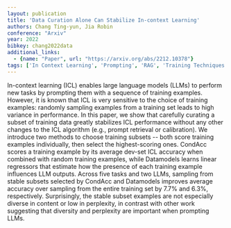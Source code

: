 ```yaml
---
layout: publication
title: 'Data Curation Alone Can Stabilize In-context Learning'
authors: Chang Ting-yun, Jia Robin
conference: "Arxiv"
year: 2022
bibkey: chang2022data
additional_links:
  - {name: "Paper", url: "https://arxiv.org/abs/2212.10378"}
tags: ['In Context Learning', 'Prompting', 'RAG', 'Training Techniques']
---
```

In-context learning (ICL) enables large language models (LLMs) to perform new
tasks by prompting them with a sequence of training examples. However, it is
known that ICL is very sensitive to the choice of training examples: randomly
sampling examples from a training set leads to high variance in performance. In
this paper, we show that carefully curating a subset of training data greatly
stabilizes ICL performance without any other changes to the ICL algorithm
(e.g., prompt retrieval or calibration). We introduce two methods to choose
training subsets -- both score training examples individually, then select the
highest-scoring ones. CondAcc scores a training example by its average dev-set
ICL accuracy when combined with random training examples, while Datamodels
learns linear regressors that estimate how the presence of each training
example influences LLM outputs. Across five tasks and two LLMs, sampling from
stable subsets selected by CondAcc and Datamodels improves average accuracy
over sampling from the entire training set by 7.7% and 6.3%, respectively.
Surprisingly, the stable subset examples are not especially diverse in content
or low in perplexity, in contrast with other work suggesting that diversity and
perplexity are important when prompting LLMs.
